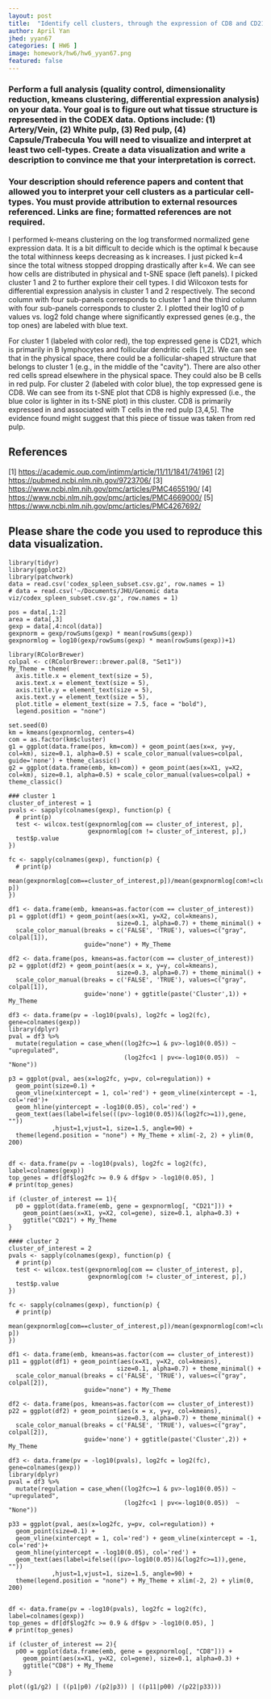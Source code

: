 ```yaml
---
layout: post
title:  "Identify cell clusters, through the expression of CD8 and CD21, in CODEX dataset"
author: April Yan
jhed: yyan67
categories: [ HW6 ]
image: homework/hw6/hw6_yyan67.png
featured: false
---
```


### Perform a full analysis (quality control, dimensionality reduction, kmeans clustering, differential expression analysis) on your data. Your goal is to figure out what tissue structure is represented in the CODEX data. Options include: (1) Artery/Vein, (2) White pulp, (3) Red pulp, (4) Capsule/Trabecula You will need to visualize and interpret at least two cell-types. Create a data visualization and write a description to convince me that your interpretation is correct. 

### Your description should reference papers and content that allowed you to interpret your cell clusters as a particular cell-types. You must provide attribution to external resources referenced. Links are fine; formatted references are not required. 

I performed k-means clustering on the log transformed normalized gene expression data. It is a bit difficult to decide which is the optimal k because the total withinness keeps decreasing as k increases. I just picked k=4 since the total witness stopped dropping drastically after k=4. We can see how cells are distributed in physical and t-SNE space (left panels). I picked cluster 1 and 2 to further explore their cell types. I did Wilcoxon tests for differential expression analysis in cluster 1 and 2 respectively. The second column with four sub-panels corresponds to cluster 1 and the third column with four sub-panels corresponds to cluster 2. I plotted their log10 of p values vs. log2 fold change where significantly expressed genes (e.g., the top ones) are labeled with blue text. 

For cluster 1 (labeled with color red), the top expressed gene is CD21, which is primarily in B lymphocytes and follicular dendritic cells [1,2]. We can see that in the physical space, there could be a follicular-shaped structure that belongs to cluster 1 (e.g., in the middle of the "cavity"). There are also other red cells spread elsewhere in the physical space. They could also be B cells in red pulp. For cluster 2 (labeled with color blue), the top expressed gene is CD8. We can see from its t-SNE plot that CD8 is highly expressed (i.e., the blue color is lighter in its t-SNE plot) in this cluster. CD8 is primarily expressed in and associated with T cells in the red pulp [3,4,5]. The evidence found might suggest that this piece of tissue was taken from red pulp. 

## References
[1] https://academic.oup.com/intimm/article/11/11/1841/741961
[2] https://pubmed.ncbi.nlm.nih.gov/9723706/
[3] https://www.ncbi.nlm.nih.gov/pmc/articles/PMC4655190/
[4] https://www.ncbi.nlm.nih.gov/pmc/articles/PMC4669000/
[5] https://www.ncbi.nlm.nih.gov/pmc/articles/PMC4267692/

## Please share the code you used to reproduce this data visualization.
```{r}
library(tidyr)
library(ggplot2)
library(patchwork)
data = read.csv('codex_spleen_subset.csv.gz', row.names = 1)
# data = read.csv('~/Documents/JHU/Genomic data viz/codex_spleen_subset.csv.gz', row.names = 1)

pos = data[,1:2]
area = data[,3]
gexp = data[,4:ncol(data)]
gexpnorm = gexp/rowSums(gexp) * mean(rowSums(gexp))
gexpnormlog = log10(gexp/rowSums(gexp) * mean(rowSums(gexp))+1)

library(RColorBrewer)
colpal <- c(RColorBrewer::brewer.pal(8, "Set1"))
My_Theme = theme(
  axis.title.x = element_text(size = 5),
  axis.text.x = element_text(size = 5),
  axis.title.y = element_text(size = 5),
  axis.text.y = element_text(size = 5),
  plot.title = element_text(size = 7.5, face = "bold"),
  legend.position = "none")

set.seed(0)
km = kmeans(gexpnormlog, centers=4)
com = as.factor(km$cluster)
g1 = ggplot(data.frame(pos, km=com)) + geom_point(aes(x=x, y=y, col=km), size=0.1, alpha=0.5) + scale_color_manual(values=colpal, guide='none') + theme_classic()
g2 = ggplot(data.frame(emb, km=com)) + geom_point(aes(x=X1, y=X2, col=km), size=0.1, alpha=0.5) + scale_color_manual(values=colpal) + theme_classic()

### cluster 1
cluster_of_interest = 1
pvals <- sapply(colnames(gexp), function(p) {
  # print(p)
  test <- wilcox.test(gexpnormlog[com == cluster_of_interest, p], 
                      gexpnormlog[com != cluster_of_interest, p],)
  test$p.value
})

fc <- sapply(colnames(gexp), function(p) {
  # print(p)
  mean(gexpnormlog[com==cluster_of_interest,p])/mean(gexpnormlog[com!=cluster_of_interest, p])
})

df1 <- data.frame(emb, kmeans=as.factor(com == cluster_of_interest))
p1 = ggplot(df1) + geom_point(aes(x=X1, y=X2, col=kmeans), 
                              size=0.1, alpha=0.7) + theme_minimal() +
  scale_color_manual(breaks = c('FALSE', 'TRUE'), values=c("gray", colpal[1]),
                     guide="none") + My_Theme

df2 <- data.frame(pos, kmeans=as.factor(com == cluster_of_interest))
p2 = ggplot(df2) + geom_point(aes(x = x, y=y, col=kmeans), 
                              size=0.3, alpha=0.7) + theme_minimal() +
  scale_color_manual(breaks = c('FALSE', 'TRUE'), values=c("gray", colpal[1]),
                     guide='none') + ggtitle(paste('Cluster',1)) + My_Theme

df3 <- data.frame(pv = -log10(pvals), log2fc = log2(fc), gene=colnames(gexp))
library(dplyr)
pval = df3 %>% 
  mutate(regulation = case_when((log2fc>=1 & pv>-log10(0.05)) ~ "upregulated",
                                (log2fc<1 | pv<=-log10(0.05))  ~ "None"))

p3 = ggplot(pval, aes(x=log2fc, y=pv, col=regulation)) + 
  geom_point(size=0.1) +
  geom_vline(xintercept = 1, col='red') + geom_vline(xintercept = -1, col='red')+
  geom_hline(yintercept = -log10(0.05), col='red') + 
  geom_text(aes(label=ifelse(((pv>-log10(0.05))&(log2fc>=1)),gene, ""))
            ,hjust=1,vjust=1, size=1.5, angle=90) +
  theme(legend.position = "none") + My_Theme + xlim(-2, 2) + ylim(0, 200)


df <- data.frame(pv = -log10(pvals), log2fc = log2(fc), label=colnames(gexp))
top_genes = df[df$log2fc >= 0.9 & df$pv > -log10(0.05), ]
# print(top_genes)

if (cluster_of_interest == 1){
  p0 = ggplot(data.frame(emb, gene = gexpnormlog[, "CD21"])) + 
    geom_point(aes(x=X1, y=X2, col=gene), size=0.1, alpha=0.3) + 
    ggtitle("CD21") + My_Theme 
}

#### cluster 2
cluster_of_interest = 2
pvals <- sapply(colnames(gexp), function(p) {
  # print(p)
  test <- wilcox.test(gexpnormlog[com == cluster_of_interest, p], 
                      gexpnormlog[com != cluster_of_interest, p],)
  test$p.value
})

fc <- sapply(colnames(gexp), function(p) {
  # print(p)
  mean(gexpnormlog[com==cluster_of_interest,p])/mean(gexpnormlog[com!=cluster_of_interest, p])
})

df1 <- data.frame(emb, kmeans=as.factor(com == cluster_of_interest))
p11 = ggplot(df1) + geom_point(aes(x=X1, y=X2, col=kmeans), 
                              size=0.1, alpha=0.7) + theme_minimal() +
  scale_color_manual(breaks = c('FALSE', 'TRUE'), values=c("gray", colpal[2]),
                     guide="none") + My_Theme

df2 <- data.frame(pos, kmeans=as.factor(com == cluster_of_interest))
p22 = ggplot(df2) + geom_point(aes(x = x, y=y, col=kmeans), 
                              size=0.3, alpha=0.7) + theme_minimal() +
  scale_color_manual(breaks = c('FALSE', 'TRUE'), values=c("gray", colpal[2]),
                     guide='none') + ggtitle(paste('Cluster',2)) + My_Theme

df3 <- data.frame(pv = -log10(pvals), log2fc = log2(fc), gene=colnames(gexp))
library(dplyr)
pval = df3 %>% 
  mutate(regulation = case_when((log2fc>=1 & pv>-log10(0.05)) ~ "upregulated",
                                (log2fc<1 | pv<=-log10(0.05))  ~ "None"))

p33 = ggplot(pval, aes(x=log2fc, y=pv, col=regulation)) + 
  geom_point(size=0.1) +
  geom_vline(xintercept = 1, col='red') + geom_vline(xintercept = -1, col='red')+
  geom_hline(yintercept = -log10(0.05), col='red') + 
  geom_text(aes(label=ifelse(((pv>-log10(0.05))&(log2fc>=1)),gene, ""))
            ,hjust=1,vjust=1, size=1.5, angle=90) +
  theme(legend.position = "none") + My_Theme + xlim(-2, 2) + ylim(0, 200)


df <- data.frame(pv = -log10(pvals), log2fc = log2(fc), label=colnames(gexp))
top_genes = df[df$log2fc >= 0.9 & df$pv > -log10(0.05), ]
# print(top_genes)

if (cluster_of_interest == 2){
  p00 = ggplot(data.frame(emb, gene = gexpnormlog[, "CD8"])) + 
    geom_point(aes(x=X1, y=X2, col=gene), size=0.1, alpha=0.3) + 
    ggtitle("CD8") + My_Theme 
}

plot((g1/g2) | ((p1|p0) /(p2|p3)) | ((p11|p00) /(p22|p33)))

``` 

